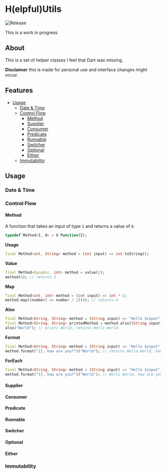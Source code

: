 # H(elpful)Utils
![Release](https://github.com/rhmoeller/HUtils/workflows/Release/badge.svg?branch=master)

[comment]: <> ([![Pub]&#40;https://img.shields.io/badge/PUB-0.0.1-green?style=for-the-badge&#41;]&#40;https://pub.dartlang.org/packages/h_utils&#41;)
This is a work in progress
## About
This is a set of helper classes I feel that Dart was missing.

**Disclaimer** this is made for personal use and interface changes might occur.
## Features
* [Usage](#usage)
    * [Date & Time](#date--time)
    * [Control Flow](#control-flow)
      * [Method](#method)
      * [Supplier](#supplier)
      * [Consumer](#consumer)
      * [Predicate](#predicate)
      * [Runnable](#runnable)
      * [Switcher](#switcher)
      * [Optional](#optional)
      * [Either](#either)
    * [Immutability](#immutability)

## Usage

### Date & Time

### Control Flow
#### Method
A function that takes an input of type `I` and returns a value of `O`.
```dart
typedef Method<I, O> = O Function(I);  
```

**Usage**
```dart
final Method<int, String> method = (int input) => int.toString();
```

**Value**
```dart
final Method<dynamic, int> method = value(2);
method(4); // returns 2
```

**Map**
```dart
final Method<int, int> method = (int input) => int * 2;
method.map((number) => number / 2)(4); // returns 4
```

**Also**
```dart
final Method<String, String> method = (String input) => "Hello $input";
final Method<String, String> printedMethod = method.also((String input) => print(input));
also("World"); // prints World, returns Hello World
```

**Format**
```dart
final Method<String, String> method = (String input) => "Hello $input";
method.format("{}, how are you?")("World"); // returns Hello World, how are you?
```

**ForEach**
```dart
final Method<String, String> method = (String input) => "Hello $input";
method.format("{}, how are you?")("World"); // Hello World, how are you?
```

#### Supplier
#### Consumer
#### Predicate
#### Runnable
#### Switcher
#### Optional
#### Either

### Immutability
